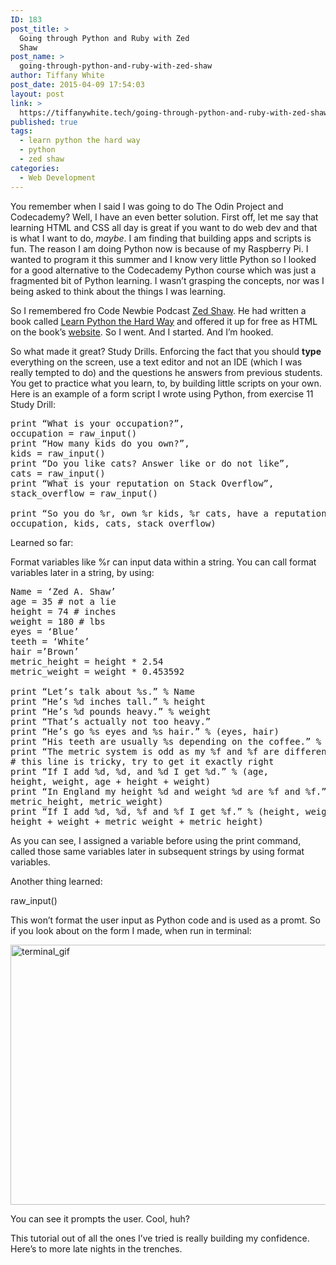 ```yaml
---
ID: 183
post_title: >
  Going through Python and Ruby with Zed
  Shaw
post_name: >
  going-through-python-and-ruby-with-zed-shaw
author: Tiffany White
post_date: 2015-04-09 17:54:03
layout: post
link: >
  https://tiffanywhite.tech/going-through-python-and-ruby-with-zed-shaw/
published: true
tags:
  - learn python the hard way
  - python
  - zed shaw
categories:
  - Web Development
---
```

You remember when I said I was going to do The Odin Project and Codecademy? Well, I have an even better solution.
First off, let me say that learning HTML and CSS all day is great if you want to do web dev and that is what I want to do, <em>maybe</em>. I am finding that building apps and scripts is fun. The reason I am doing Python now is because of my Raspberry Pi. I wanted to program it this summer and I know very little Python so I looked for a good alternative to the Codecademy Python course which was just a fragmented bit of Python learning. I wasn’t grasping the concepts, nor was I being asked to think about the things I was learning.

So I remembered fro Code Newbie Podcast <a href="http://twitter.com/zedshaw">Zed Shaw</a>. He had written a book called <a href="http://www.amazon.com/Learn-Python-Hard-Way-Introduction/dp/0321884914/ref=sr_1_1?ie=UTF8&amp;qid=1428558596&amp;sr=8-1&amp;keywords=learn+python+the+hard+way">Learn Python the Hard Way</a> and offered it up for free as HTML on the book’s <a href="http://learnpythonthehardway.org/book/">website</a>. So I went. And I started. And I’m hooked.

So what made it great? Study Drills. Enforcing the fact that you should <strong>type</strong> everything on the screen, use a text editor and not an IDE (which I was really tempted to do) and the questions he answers from previous students. You get to practice what you learn, to, by building little scripts on your own. Here is an example of a form script I wrote using Python, from exercise 11 Study Drill:

<pre class="lang:python decode:1 " >
print “What is your occupation?”,
occupation = raw_input()
print “How many kids do you own?”,
kids = raw_input()
print “Do you like cats? Answer like or do not like”,
cats = raw_input()
print “What is your reputation on Stack Overflow”,
stack_overflow = raw_input()

print “So you do %r, own %r kids, %r cats, have a reputation of %r on Stack Overflow.” % (
occupation, kids, cats, stack_overflow)
</pre>

Learned so far:

Format variables like %r can input data within a string. You can call format variables later in a string, by using:

<pre class="lang:python decode:1 " >
Name = ‘Zed A. Shaw’
age = 35 # not a lie
height = 74 # inches
weight = 180 # lbs
eyes = ‘Blue’
teeth = ‘White’
hair =’Brown’
metric_height = height * 2.54
metric_weight = weight * 0.453592

print “Let’s talk about %s.” % Name
print “He’s %d inches tall.” % height
print “He’s %d pounds heavy.” % weight
print “That’s actually not too heavy.”
print “He’s go %s eyes and %s hair.” % (eyes, hair)
print “His teeth are usually %s depending on the coffee.” % teeth
print “The metric system is odd as my %f and %f are different” % (metric_weight, metric_height)
# this line is tricky, try to get it exactly right
print “If I add %d, %d, and %d I get %d.” % (age,
height, weight, age + height + weight)
print “In England my height %d and weight %d are %f and %f.” % (height, weight,
metric_height, metric_weight)
print “If I add %d, %d, %f and %f I get %f.” % (height, weight, metric_weight, metric_height,
height + weight + metric_weight + metric_height)
</pre>

As you can see, I assigned a variable before using the print command, called those same variables later in subsequent strings by using format variables.

Another thing learned:

raw_input()

This won’t format the user input as Python code and is used as a promt. So if you look about on the form I made, when run in terminal:

<img class=" aligncenter" src="http://helloburgh.me/wp-content/uploads/2015/04/wpid-python_form.gif" alt="terminal_gif" width="625" height="416" />

You can see it prompts the user. Cool, huh?

This tutorial out of all the ones I’ve tried is really building my confidence. Here’s to more late nights in the trenches.